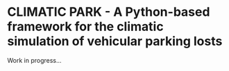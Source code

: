 # CLIMATIC PARK - A Python-based framework for the climatic simulation of vehicular parking losts

Work in progress...
